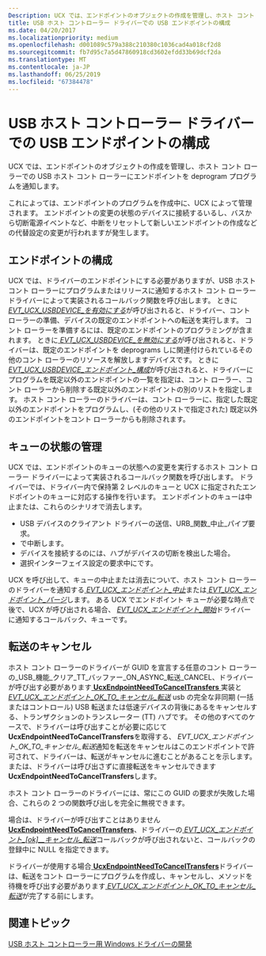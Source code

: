 ```yaml
---
Description: UCX では、エンドポイントのオブジェクトの作成を管理し、ホスト コント ローラーでの USB ホスト コント ローラーにエンドポイントを deprogram プログラムを通知します。
title: USB ホスト コントローラー ドライバーでの USB エンドポイントの構成
ms.date: 04/20/2017
ms.localizationpriority: medium
ms.openlocfilehash: d001089c579a388c210380c1036cad4a018cf2d8
ms.sourcegitcommit: fb7d95c7a5d47860918cd3602efdd33b69dcf2da
ms.translationtype: MT
ms.contentlocale: ja-JP
ms.lasthandoff: 06/25/2019
ms.locfileid: "67384478"
---
```

# <a name="configure-usb-endpoints-in-a-usb-host-controller-driver"></a>USB ホスト コントローラー ドライバーでの USB エンドポイントの構成


UCX では、エンドポイントのオブジェクトの作成を管理し、ホスト コント ローラーでの USB ホスト コント ローラーにエンドポイントを deprogram プログラムを通知します。

これによっては、エンドポイントのプログラムを作成中に、UCX によって管理されます。 エンドポイントの変更の状態のデバイスに接続するいるし、バスから切断電源イベントなど、中断をリセットして新しいエンドポイントの作成などの代替設定の変更が行われますが発生します。

## <a name="endpoint-configuration"></a>エンドポイントの構成


UCX では、ドライバーのエンドポイントにする必要がありますが、USB ホスト コント ローラーにプログラムまたはリリースに通知するホスト コント ローラー ドライバーによって実装されるコールバック関数を呼び出します。 ときに[ *EVT\_UCX\_USBDEVICE\_を有効にする*](https://docs.microsoft.com/windows-hardware/drivers/ddi/content/ucxusbdevice/nc-ucxusbdevice-evt_ucx_usbdevice_enable)が呼び出されると、ドライバー、コント ローラーの準備、デバイスの既定のエンドポイントへの転送を実行します。 コント ローラーを準備するには、既定のエンドポイントのプログラミングが含まれます。 ときに[ *EVT\_UCX\_USBDEVICE\_を無効にする*](https://docs.microsoft.com/windows-hardware/drivers/ddi/content/ucxusbdevice/nc-ucxusbdevice-evt_ucx_usbdevice_disable)が呼び出されると、ドライバーは、既定のエンドポイントを deprograms しに関連付けられているその他のコント ローラーのリソースを解放しますデバイスです。 ときに[ *EVT\_UCX\_USBDEVICE\_エンドポイント\_構成*](https://docs.microsoft.com/windows-hardware/drivers/ddi/content/ucxusbdevice/nc-ucxusbdevice-evt_ucx_usbdevice_endpoints_configure)が呼び出されると、ドライバーにプログラムを既定以外のエンドポイントの一覧を指定は、コント ローラー、コント ローラーから削除する既定以外のエンドポイントの別のリストを指定します。 ホスト コント ローラーのドライバーは、コント ローラーに、指定した既定以外のエンドポイントをプログラムし、(その他のリストで指定された) 既定以外のエンドポイントをコント ローラーからも削除されます。

## <a name="queue-state-management"></a>キューの状態の管理


UCX では、エンドポイントのキューの状態への変更を実行するホスト コント ローラー ドライバーによって実装されるコールバック関数を呼び出します。 ドライバーでは、ドライバー内で保持第 2 レベルのキューと UCX に指定されたエンドポイントのキューに対応する操作を行います。 エンドポイントのキューは中止または、これらのシナリオで消去します。

-   USB デバイスのクライアント ドライバーの送信、URB\_関数\_中止\_パイプ要求。
-   で中断します。
-   デバイスを接続するのには、ハブがデバイスの切断を検出した場合。
-   選択インターフェイス設定の要求中にです。

UCX を呼び出して、キューの中止または消去について、ホスト コント ローラーのドライバーを通知する[ *EVT\_UCX\_エンドポイント\_中止*](https://docs.microsoft.com/windows-hardware/drivers/ddi/content/ucxendpoint/nc-ucxendpoint-evt_ucx_endpoint_abort)または[ *EVT\_UCX\_エンドポイント\_パージ*](https://docs.microsoft.com/windows-hardware/drivers/ddi/content/ucxendpoint/nc-ucxendpoint-evt_ucx_endpoint_purge)します。 ある UCX でエンドポイント キューが必要な時点で後で、UCX が呼び出される場合、 [ *EVT\_UCX\_エンドポイント\_開始*](https://docs.microsoft.com/windows-hardware/drivers/ddi/content/ucxendpoint/nc-ucxendpoint-evt_ucx_endpoint_start)ドライバーに通知するコールバック、キューです。

## <a name="transfer-cancellation"></a>転送のキャンセル


ホスト コント ローラーのドライバーが GUID を宣言する任意のコント ローラーの\_USB\_機能\_クリア\_TT\_バッファー\_ON\_ASYNC\_転送\_CANCEL、ドライバーが呼び出す必要があります[ **UcxEndpointNeedToCancelTransfers** ](https://docs.microsoft.com/windows-hardware/drivers/ddi/content/ucxendpoint/nf-ucxendpoint-ucxendpointneedtocanceltransfers)実装と[ *EVT\_UCX\_エンドポイント\_OK\_TO\_キャンセル\_転送*](https://docs.microsoft.com/windows-hardware/drivers/ddi/content/ucxendpoint/nc-ucxendpoint-evt_ucx_endpoint_ok_to_cancel_transfers) usb の完全な非同期 (一括またはコントロール) USB 転送または低速デバイスの背後にあるをキャンセルする、トランザクションのトランスレーター (TT) ハブです。 その他のすべてのケースで、ドライバーは呼び出すことが必要に応じて**UcxEndpointNeedToCancelTransfers**を取得する、 *EVT\_UCX\_エンドポイント\_OK\_TO\_キャンセル\_転送*通知を転送をキャンセルはこのエンドポイントで許可されて、ドライバーは、転送がキャンセルに進むことがあることを示します。 または、ドライバーは呼び出さずに直接転送をキャンセルできます**UcxEndpointNeedToCancelTransfers**します。

ホスト コント ローラーのドライバーには、常にこの GUID の要求が失敗した場合、これらの 2 つの関数呼び出しを完全に無視できます。

場合は、ドライバーが呼び出すことはありません[ **UcxEndpointNeedToCancelTransfers**](https://docs.microsoft.com/windows-hardware/drivers/ddi/content/ucxendpoint/nf-ucxendpoint-ucxendpointneedtocanceltransfers)、ドライバーの[ *EVT\_UCX\_エンドポイント\_[ok]\_\_キャンセル\_転送*](https://docs.microsoft.com/windows-hardware/drivers/ddi/content/ucxendpoint/nc-ucxendpoint-evt_ucx_endpoint_ok_to_cancel_transfers)コールバックが呼び出されないと、コールバックの登録中に NULL を指定できます。

ドライバーが使用する場合[ **UcxEndpointNeedToCancelTransfers**](https://docs.microsoft.com/windows-hardware/drivers/ddi/content/ucxendpoint/nf-ucxendpoint-ucxendpointneedtocanceltransfers)ドライバーは、転送をコント ローラーにプログラムを作成し、キャンセルし、メソッドを待機を呼び出す必要があります[ *EVT\_UCX\_エンドポイント\_OK\_TO\_キャンセル\_転送*](https://docs.microsoft.com/windows-hardware/drivers/ddi/content/ucxendpoint/nc-ucxendpoint-evt_ucx_endpoint_ok_to_cancel_transfers)が完了する前にします。

## <a name="related-topics"></a>関連トピック
[USB ホスト コントローラー用 Windows ドライバーの開発](developing-windows-drivers-for-usb-host-controllers.md)  



